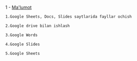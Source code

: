 1 - <a href="https://workspace.google.com/intl/en/lp/drive/?utm_source=google&utm_medium=cpc&utm_campaign=emea-emeaot-all-en-dr-bkws-all-all-trial-p-t1-1011339&utm_content=text-ad-crnurturectrl-none-DEV_c-CRE_585745444964-ADGP_Hybrid%20%7C%20BKWS%20-%20PHR%20%7C%20Txt%20~%20Drive%20~%20General-KWID_43700069891037857-kwd-2316053100-userloc_9075980&utm_term=KW_google%20drive-g&ds_rl=1289227&ds_rl=1289227&gclid=CjwKCAiAmJGgBhAZEiwA1JZolrCqOrsX03tRDKckbG_a_fxNhnvtyNR_Vo2LgDpuEwppt9G-k0dX8xoC9qYQAvD_BwE&gclsrc=aw.ds">Ma'lumot</a>
<br>

```html
1.Google Sheets, Docs, Slides saytlarida fayllar ochish

2.Google drive bilan ishlash

3.Google Words

4.Google Slides

5.Google Sheets
```